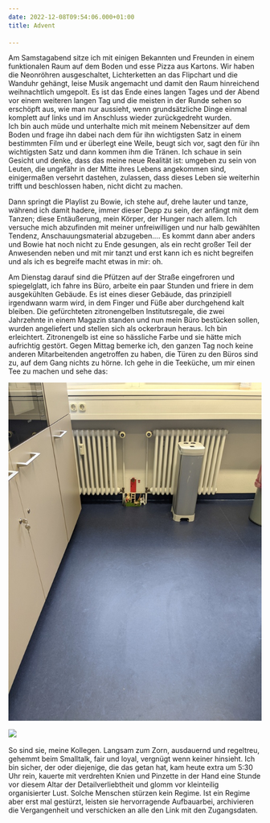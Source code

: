 ```yaml
---
date: 2022-12-08T09:54:06.000+01:00
title: Advent

---
```

Am Samstagabend sitze ich mit einigen Bekannten und Freunden in einem funktionalen Raum auf dem Boden und esse Pizza aus Kartons. Wir haben die Neonröhren ausgeschaltet, Lichterketten an das Flipchart und die Wanduhr gehängt, leise Musik angemacht und damit den Raum hinreichend weihnachtlich umgepolt. Es ist das Ende eines langen Tages und der Abend vor einem weiteren langen Tag und die meisten in der Runde sehen so erschöpft aus, wie man nur aussieht, wenn grundsätzliche Dinge einmal komplett auf links und im Anschluss wieder zurückgedreht wurden.  
Ich bin auch müde und unterhalte mich mit meinem Nebensitzer auf dem Boden und frage ihn dabei nach dem für ihn wichtigsten Satz in einem bestimmten Film und er überlegt eine Weile, beugt sich vor, sagt den für ihn wichtigsten Satz und dann kommen ihm die Tränen. Ich schaue in sein Gesicht und denke, dass das meine neue Realität ist: umgeben zu sein von Leuten, die ungefähr in der Mitte ihres Lebens angekommen sind, einigermaßen versehrt dastehen, zulassen, dass dieses Leben sie weiterhin trifft und beschlossen haben, nicht dicht zu machen.

Dann springt die Playlist zu Bowie, ich stehe auf, drehe lauter und tanze, während ich damit hadere, immer dieser Depp zu sein, der anfängt mit dem Tanzen; diese Entäußerung, mein Körper, der Hunger nach allem. Ich versuche mich abzufinden mit meiner unfreiwilligen und nur halb gewählten Tendenz, Anschauungsmaterial abzugeben…. Es kommt dann aber anders und Bowie hat noch nicht zu Ende gesungen, als ein recht großer Teil der Anwesenden neben und mit mir tanzt und erst kann ich es nicht begreifen und als ich es begreife macht etwas in mir: oh.

Am Dienstag darauf sind die Pfützen auf der Straße eingefroren und spiegelglatt, ich fahre ins Büro, arbeite ein paar Stunden und friere in dem ausgekühlten Gebäude. Es ist eines dieser Gebäude, das prinzipiell irgendwann warm wird, in dem Finger und Füße aber durchgehend kalt bleiben. Die gefürchteten zitronengelben Institutsregale, die zwei Jahrzehnte in einem Magazin standen und nun mein Büro bestücken sollen, wurden angeliefert und stellen sich als ockerbraun heraus. Ich bin erleichtert. Zitronengelb ist eine so hässliche Farbe und sie hätte mich aufrichtig gestört. Gegen Mittag bemerke ich, den ganzen Tag noch keine anderen Mitarbeitenden angetroffen zu haben, die Türen zu den Büros sind zu, auf dem Gang nichts zu hörne. Ich gehe in die Teeküche, um mir einen Tee zu machen und sehe das:

![](/uploads/wichtel-1.jpg)

![](/uploads/wichtel-2.jpg)

So sind sie, meine Kollegen. Langsam zum Zorn, ausdauernd und regeltreu, gehemmt beim Smalltalk, fair und loyal, vergnügt wenn keiner hinsieht. Ich bin sicher, der oder diejenige, die das getan hat, kam heute extra um 5:30 Uhr rein, kauerte mit verdrehten Knien und Pinzette in der Hand eine Stunde vor diesem Altar der Detailverliebtheit und glomm vor kleinteilig organisierter Lust. Solche Menschen stürzen kein Regime. Ist ein Regime aber erst mal gestürzt, leisten sie hervorragende Aufbauarbei, archivieren die Vergangenheit und verschicken an alle den Link mit den Zugangsdaten.